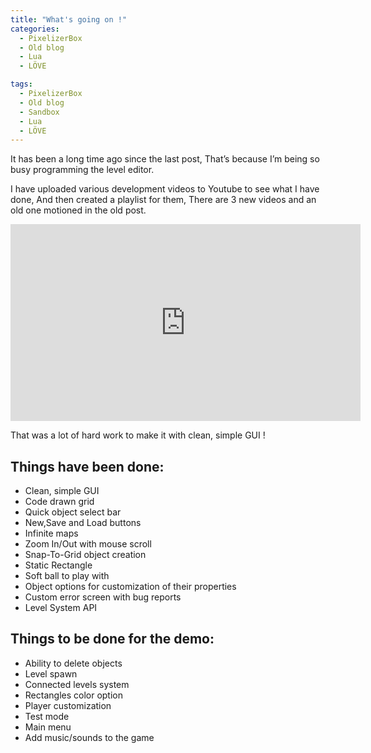 ```yaml
---
title: "What's going on !"
categories:
  - PixelizerBox
  - Old blog
  - Lua
  - LÖVE

tags:
  - PixelizerBox
  - Old blog
  - Sandbox
  - Lua
  - LÖVE
---
```


It has been a long time ago since the last post, That’s because I’m being so busy programming the level editor.

I have uploaded various development videos to Youtube to see what I have done, And then created a playlist for them, There are 3 new videos and an old one motioned in the old post.

<iframe width="560" height="315" src="https://www.youtube-nocookie.com/embed/ORGgFm8q49w" frameborder="0" allow="accelerometer; autoplay; encrypted-media; gyroscope; picture-in-picture" allowfullscreen></iframe>

That was a lot of hard work to make it with clean, simple GUI !

## Things have been done:

- Clean, simple GUI
- Code drawn grid
- Quick object select bar
- New,Save and Load buttons
- Infinite maps
- Zoom In/Out with mouse scroll
- Snap-To-Grid object creation
- Static Rectangle
- Soft ball to play with
- Object options for customization of their properties
- Custom error screen with bug reports
- Level System API

## Things to be done for the demo:

- Ability to delete objects
- Level spawn
- Connected levels system
- Rectangles color option
- Player customization
- Test mode
- Main menu
- Add music/sounds to the game
